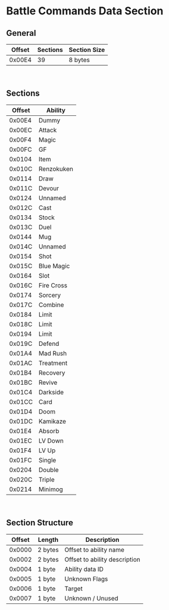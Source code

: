 # Battle Commands Data Section
## General
| Offset        | Sections | Section Size |
| ------------- | ---------| -------------|
| 0x00E4        | 39       | 8 bytes      |
<br/>

## Sections
| Offset   | Ability     |
| -------- | ----------- |
| 0x00E4   | Dummy       |
| 0x00EC   | Attack      |
| 0x00F4   | Magic       |
| 0x00FC   | GF          |
| 0x0104   | Item        |
| 0x010C   | Renzokuken  |
| 0x0114   | Draw        |
| 0x011C   | Devour      |
| 0x0124   | Unnamed     |
| 0x012C   | Cast        |
| 0x0134   | Stock       |
| 0x013C   | Duel        |
| 0x0144   | Mug         |
| 0x014C   | Unnamed     |
| 0x0154   | Shot        |
| 0x015C   | Blue Magic  |
| 0x0164   | Slot        |
| 0x016C   | Fire Cross  |
| 0x0174   | Sorcery     |
| 0x017C   | Combine     |
| 0x0184   | Limit       |
| 0x018C   | Limit       |
| 0x0194   | Limit       |
| 0x019C   | Defend      |
| 0x01A4   | Mad Rush    |
| 0x01AC   | Treatment   |
| 0x01B4   | Recovery    |
| 0x01BC   | Revive      |
| 0x01C4   | Darkside    |
| 0x01CC   | Card        |
| 0x01D4   | Doom        |
| 0x01DC   | Kamikaze    |
| 0x01E4   | Absorb      |
| 0x01EC   | LV Down     |
| 0x01F4   | LV Up       |
| 0x01FC   | Single      |
| 0x0204   | Double      |
| 0x020C   | Triple      |
| 0x0214   | Minimog     |
<br/>

## Section Structure
| Offset        | Length        | Description                   |
| ------------- | ------------- | ----------------------------- |
| 0x0000        | 2 bytes       | Offset to ability name        |
| 0x0002        | 2 bytes       | Offset to ability description |
| 0x0004        | 1 byte        | Ability data ID               |
| 0x0005        | 1 byte        | Unknown Flags                 |
| 0x0006        | 1 byte        | Target                        |
| 0x0007        | 1 byte        | Unknown / Unused              |
